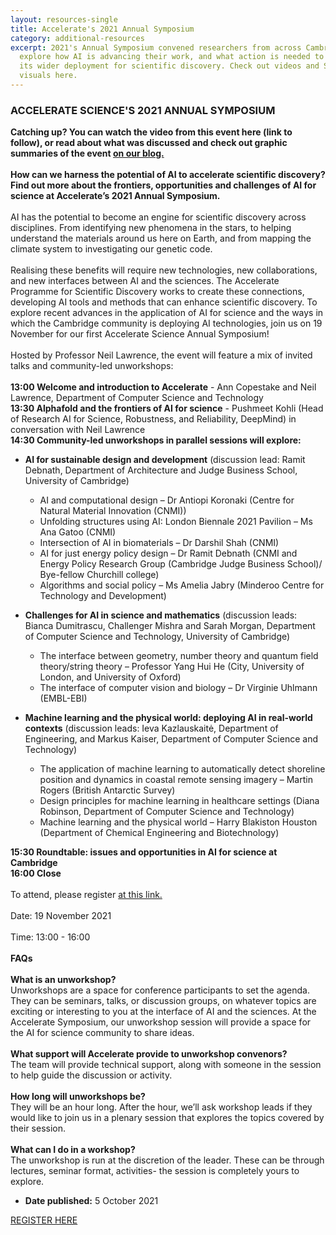 ```yaml
---
layout: resources-single
title: Accelerate's 2021 Annual Symposium
category: additional-resources
excerpt: 2021's Annual Symposium convened researchers from across Cambridge to
  explore how AI is advancing their work, and what action is needed to support
  its wider deployment for scientific discovery. Check out videos and Symposium
  visuals here.
---
```

### ACCELERATE SCIENCE'S 2021 ANNUAL SYMPOSIUM

**Catching up? You can watch the video from this event here (link to follow), or read about what was discussed and check out graphic summaries of the event [on our blog.](https://acceleratescience.github.io//2021/12/22/Accelerate-annual-symposium)**\
\
**How can we harness the potential of AI to accelerate scientific discovery? Find out more about the frontiers, opportunities and challenges of AI for science at Accelerate’s 2021 Annual Symposium.**\
\
AI has the potential to become an engine for scientific discovery across disciplines. From identifying new phenomena in the stars, to helping understand the materials around us here on Earth, and from mapping the climate system to investigating our genetic code.\
\
Realising these benefits will require new technologies, new collaborations, and new interfaces between AI and the sciences. The Accelerate Programme for Scientific Discovery works to create these connections, developing AI tools and methods that can enhance scientific discovery. To explore recent advances in the application of AI for science and the ways in which the Cambridge community is deploying AI technologies, join us on 19 November for our first Accelerate Science Annual Symposium!\
\
Hosted by Professor Neil Lawrence, the event will feature a mix of invited talks and community-led unworkshops:\
\
**13:00 Welcome and introduction to Accelerate** - Ann Copestake and Neil Lawrence, Department of Computer Science and Technology\
**13:30 Alphafold and the frontiers of AI for science** - Pushmeet Kohli (Head of Research AI for Science, Robustness, and Reliability, DeepMind) in conversation with Neil Lawrence\
**14:30 Community-led unworkshops in parallel sessions will explore:**

* **AI for sustainable design and development** (discussion lead: Ramit Debnath, Department of Architecture and Judge Business School, University of Cambridge)

  * AI and computational design – Dr Antiopi Koronaki (Centre for Natural Material Innovation (CNMI))
  * Unfolding structures using AI: London Biennale 2021 Pavilion – Ms Ana Gatoo (CNMI)
  * Intersection of AI in biomaterials – Dr Darshil Shah (CNMI)
  * AI for just energy policy design – Dr Ramit Debnath (CNMI and Energy Policy Research Group (Cambridge Judge Business School)/ Bye-fellow Churchill college)
  * Algorithms and social policy – Ms Amelia Jabry (Minderoo Centre for Technology and Development)
* **Challenges for AI in science and mathematics** (discussion leads: Bianca Dumitrascu, Challenger Mishra and Sarah Morgan, Department of Computer Science and Technology, University of Cambridge)

  * The interface between geometry, number theory and quantum field theory/string theory – Professor Yang Hui He (City, University of London, and University of Oxford)
  * The interface of computer vision and biology – Dr Virginie Uhlmann (EMBL-EBI)
* **Machine learning and the physical world: deploying AI in real-world contexts** (discussion leads: Ieva Kazlauskaitė, Department of Engineering, and Markus Kaiser, Department of Computer Science and Technology)

  * The application of machine learning to automatically detect shoreline position and dynamics in coastal remote sensing imagery – Martin Rogers (British Antarctic Survey)
  * Design principles for machine learning in healthcare settings (Diana Robinson, Department of Computer Science and Technology)
  * Machine learning and the physical world – Harry Blakiston Houston (Department of Chemical Engineering and Biotechnology)

**15:30 Roundtable: issues and opportunities in AI for science at Cambridge**\
**16:00 Close**\
\
To attend, please register [at this link.](https://cl-cam-ac-uk.zoom.us/webinar/register/WN_hX0lH8EoS_um13uLyluBSw)\
\
Date: 19 November 2021\
\
Time: 13:00 - 16:00\
\
**FAQs**\
\
**What is an unworkshop?**\
Unworkshops are a space for conference participants to set the agenda. They can be seminars, talks, or discussion groups, on whatever topics are exciting or interesting to you at the interface of AI and the sciences. At the Accelerate Symposium, our unworkshop session will provide a space for the AI for science community to share ideas.\
\
**What support will Accelerate provide to unworkshop convenors?**\
The team will provide technical support, along with someone in the session to help guide the discussion or activity.\
\
**How long will unworkshops be?**\
They will be an hour long. After the hour, we’ll ask workshop leads if they would like to join us in a plenary session that explores the topics covered by their session.\
\
**What can I do in a workshop?**\
The unworkshop is run at the discretion of the leader. These can be through lectures, seminar format, activities- the session is completely yours to explore.

* **Date published:** 5 October 2021

[REGISTER HERE](https://cl-cam-ac-uk.zoom.us/webinar/register/WN_hX0lH8EoS_um13uLyluBSw)